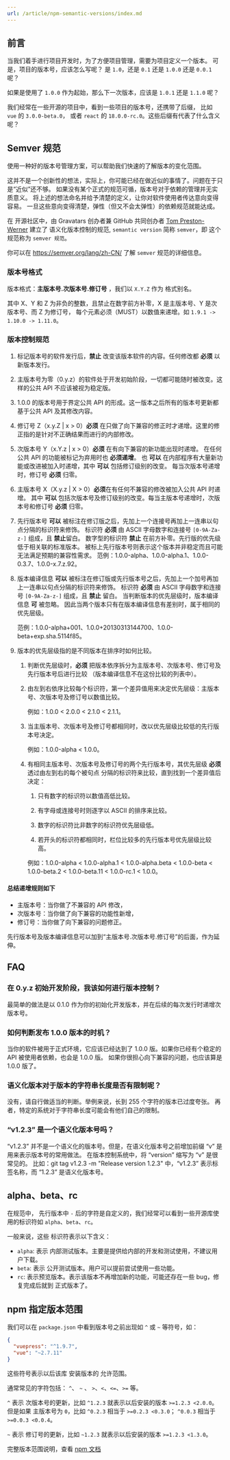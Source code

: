 ```yaml
---
url: /article/npm-semantic-versions/index.md
---
```

## 前言

当我们着手进行项目开发时，为了方便项目管理，需要为项目定义一个版本。
可是，项目的版本号，应该怎么写呢？ 是 `1.0`，还是 `0.1` 还是 `1.0.0` 还是 `0.0.1` 呢？

如果是使用了 `1.0.0` 作为起始，那么下一次版本，应该是 `1.0.1` 还是 `1.1.0` 呢？

我们经常在一些开源的项目中，看到一些项目的版本号，还携带了后缀， 比如 `vue` 的 `3.0.0-beta.0`，
或者 `react` 的 `18.0.0-rc.0`。这些后缀有代表了什么含义呢？

## Semver 规范

使用一种好的版本号管理方案，可以帮助我们快速的了解版本的变化范围。

这并不是一个创新性的想法，实际上，你可能已经在做近似的事情了。问题在于只是“近似”还不够。
如果没有某个正式的规范可循，版本号对于依赖的管理并无实质意义。
将上述的想法命名并给予清楚的定义，让你对软件使用者传达意向变得容易。
一旦这些意向变得清楚，弹性（但又不会太弹性）的依赖规范就能达成。

在 开源社区中，由 Gravatars 创办者兼 GitHub 共同创办者
[Tom Preston-Werner](http://tom.preston-werner.com/) 建立了 语义化版本控制的规范, `semantic version` 简称 `semver`，即 这个规范称为 `semver 规范`。

你可以在 <https://semver.org/lang/zh-CN/> 了解 `semver` 规范的详细信息。

### 版本号格式

版本格式：**主版本号.次版本号.修订号** ，我们以 `X.Y.Z` 作为 格式别名。

其中 X、Y 和 Z 为非负的整数，且禁止在数字前方补零，X 是主版本号、Y 是次版本号、而 Z 为修订号，
每个元素必须（MUST）以数值来递增。如 `1.9.1 -> 1.10.0 -> 1.11.0`。

### 版本控制规范

1. 标记版本号的软件发行后，**禁止** 改变该版本软件的内容。任何修改都 **必须** 以新版本发行。

2. 主版本号为零（0.y.z）的软件处于开发初始阶段，一切都可能随时被改变。这样的公共 API 不应该被视为稳定版。

3. 1.0.0 的版本号用于界定公共 API 的形成。这一版本之后所有的版本号更新都基于公共 API 及其修改内容。

4. 修订号 Z（x.y.Z | x > 0）**必须** 在只做了向下兼容的修正时才递增。这里的修正指的是针对不正确结果而进行的内部修改。

5. 次版本号 Y（x.Y.z | x > 0）**必须** 在有向下兼容的新功能出现时递增。
   在任何公共 API 的功能被标记为弃用时也 **必须递增**。
   也 **可以** 在内部程序有大量新功能或改进被加入时递增，其中 **可以** 包括修订级别的改变。
   每当次版本号递增时，修订号 **必须** 归零。

6. 主版本号 X（X.y.z | X > 0）**必须**在有任何不兼容的修改被加入公共 API 时递增。
   其中 **可以** 包括次版本号及修订级别的改变。每当主版本号递增时，次版本号和修订号 **必须** 归零。

7. 先行版本号 **可以** 被标注在修订版之后，先加上一个连接号再加上一连串以句点分隔的标识符来修饰。
   标识符 **必须** 由 ASCII 字母数字和连接号 `[0-9A-Za-z-]` 组成，且 **禁止**留白。
   数字型的标识符 **禁止** 在前方补零。先行版的优先级低于相关联的标准版本。
   被标上先行版本号则表示这个版本并非稳定而且可能无法满足预期的兼容性需求。
   范例：1.0.0-alpha、1.0.0-alpha.1、1.0.0-0.3.7、1.0.0-x.7.z.92。

8. 版本编译信息 **可以** 被标注在修订版或先行版本号之后，先加上一个加号再加上一连串以句点分隔的标识符来修饰。
   标识符 **必须** 由 ASCII 字母数字和连接号 `[0-9A-Za-z-]` 组成，且 **禁止** 留白。
   当判断版本的优先层级时，版本编译信息 **可** 被忽略。
   因此当两个版本只有在版本编译信息有差别时，属于相同的优先层级。

   范例：1.0.0-alpha+001、1.0.0+20130313144700、1.0.0-beta+exp.sha.5114f85。

9. 版本的优先层级指的是不同版本在排序时如何比较。

   1. 判断优先层级时，**必须** 把版本依序拆分为主版本号、次版本号、修订号及先行版本号后进行比较
      （版本编译信息不在这份比较的列表中）。

   2. 由左到右依序比较每个标识符，第一个差异值用来决定优先层级：主版本号、次版本号及修订号以数值比较。

      例如：1.0.0 < 2.0.0 < 2.1.0 < 2.1.1。

   3. 当主版本号、次版本号及修订号都相同时，改以优先层级比较低的先行版本号决定。

      例如：1.0.0-alpha < 1.0.0。

   4. 有相同主版本号、次版本号及修订号的两个先行版本号，其优先层级 **必须** 透过由左到右的每个被句点
      分隔的标识符来比较，直到找到一个差异值后决定：

      1. 只有数字的标识符以数值高低比较。

      2. 有字母或连接号时则逐字以 ASCII 的排序来比较。

      3. 数字的标识符比非数字的标识符优先层级低。

      4. 若开头的标识符都相同时，栏位比较多的先行版本号优先层级比较高。

      例如：1.0.0-alpha < 1.0.0-alpha.1 < 1.0.0-alpha.beta < 1.0.0-beta < 1.0.0-beta.2 < 1.0.0-beta.11 < 1.0.0-rc.1 < 1.0.0。

#### 总结递增规则如下

* 主版本号：当你做了不兼容的 API 修改，
* 次版本号：当你做了向下兼容的功能性新增，
* 修订号：当你做了向下兼容的问题修正。

先行版本号及版本编译信息可以加到“主版本号.次版本号.修订号”的后面，作为延伸。

## FAQ

### 在 0.y.z 初始开发阶段，我该如何进行版本控制？

最简单的做法是以 0.1.0 作为你的初始化开发版本，并在后续的每次发行时递增次版本号。

### 如何判断发布 1.0.0 版本的时机？

当你的软件被用于正式环境，它应该已经达到了 1.0.0 版。如果你已经有个稳定的 API 被使用者依赖，也会是 1.0.0 版。
如果你很担心向下兼容的问题，也应该算是 1.0.0 版了。

### 语义化版本对于版本的字符串长度是否有限制呢？

没有，请自行做适当的判断。举例来说，长到 255 个字符的版本已过度夸张。
再者，特定的系统对于字符串长度可能会有他们自己的限制。

### “v1.2.3” 是一个语义化版本号吗？

“v1.2.3” 并不是一个语义化的版本号。但是，在语义化版本号之前增加前缀 “v” 是用来表示版本号的常用做法。
在版本控制系统中，将 “version” 缩写为 “v” 是很常见的。
比如：git tag v1.2.3 -m "Release version 1.2.3" 中，“v1.2.3” 表示标签名称，而 “1.2.3” 是语义化版本号。

## alpha、beta、rc

在规范中， 先行版本中 `-` 后的字符是自定义的，我们经常可以看到一些开源库使用的标识符如 `alpha`、`beta`、`rc`。

一般来说，这些 标识符表示以下含义：

* `alpha`: 表示 内部测试版本。主要是提供给内部的开发和测试使用，不建议用户下载。
* `beta`: 表示 公开测试版本。用户可以提前尝试使用一些功能。
* `rc`: 表示预览版本。表示该版本不再增加新的功能，可能还存在一些 bug，修复完成后就到 正式版本了。

## npm 指定版本范围

我们可以在 `package.json` 中看到版本号之前出现如 `^` 或 `~` 等符号，如：

```json
{
  "vuepress": "^1.9.7",
  "vue": "~2.7.11"
}
```

这些符号表示以后该库 安装版本的 允许范围。

通常常见的字符包括： `^`、 `~` 、 `>`、`<`、`<=`、`>=` 等。

`^` 表示 次版本号的更新，比如 `^1.2.3` 就表示以后安装的版本 `>=1.2.3 <2.0.0`。
但是如果 主版本号为 `0`，比如 `^0.2.3` 相当于 `>=0.2.3 <0.3.0`； `^0.0.3` 相当于 `>=0.0.3 <0.0.4`。

`~` 表示 修订号的更新，比如 `~1.2.3` 就表示以后安装的版本 `>=1.2.3 <1.3.0`。

完整版本范围说明，查看 [npm 文档](https://docs.npmjs.com/cli/v8/configuring-npm/package-json#dependencies)
